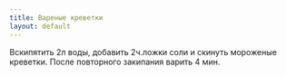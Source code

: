 ```yaml
---
title: Вареные креветки
layout: default
---
```

Вскипятить 2л воды, добавить 2ч.ложки соли и
скинуть мороженые креветки. После повторного
закипания варить 4 мин.
